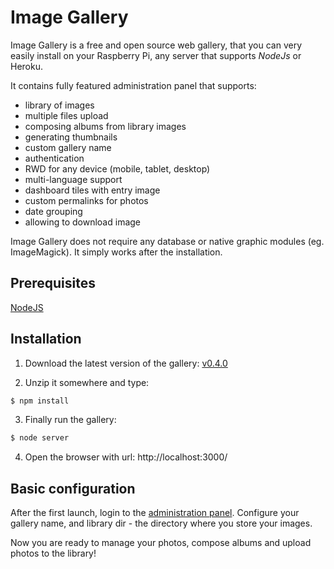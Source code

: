 # Image Gallery

Image Gallery is a free and open source web gallery, that you can very easily install on your Raspberry Pi, any server that supports *NodeJs* or Heroku.

It contains fully featured administration panel that supports:
- library of images
- multiple files upload
- composing albums from library images
- generating thumbnails
- custom gallery name
- authentication
- RWD for any device (mobile, tablet, desktop)
- multi-language support
- dashboard tiles with entry image
- custom permalinks for photos
- date grouping
- allowing to download image

Image Gallery does not require any database or native graphic modules (eg. ImageMagick).
It simply works after the installation.

## Prerequisites

[NodeJS](https://nodejs.org/en/download/)

## Installation

1. Download the latest version of the gallery: [v0.4.0](https://github.com/skuligowski/image-gallery/releases/download/v0.4.0/v0.4.0.zip)

2. Unzip it somewhere and type:

```bash
$ npm install
```

3. Finally run the gallery:

```bash
$ node server
```

4. Open the browser with url: http://localhost:3000/

## Basic configuration

After the first launch, login to the [administration panel](http://localhost:3000/login).
Configure your gallery name, and library dir - the directory where you store your images.

Now you are ready to manage your photos, compose albums and upload photos to the library!

